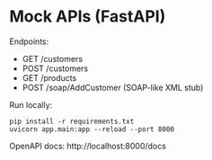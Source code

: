 # Mock APIs (FastAPI)

Endpoints:
- GET /customers
- POST /customers
- GET /products
- POST /soap/AddCustomer (SOAP-like XML stub)

Run locally:
```
pip install -r requirements.txt
uvicorn app.main:app --reload --port 8000
```

OpenAPI docs: http://localhost:8000/docs
